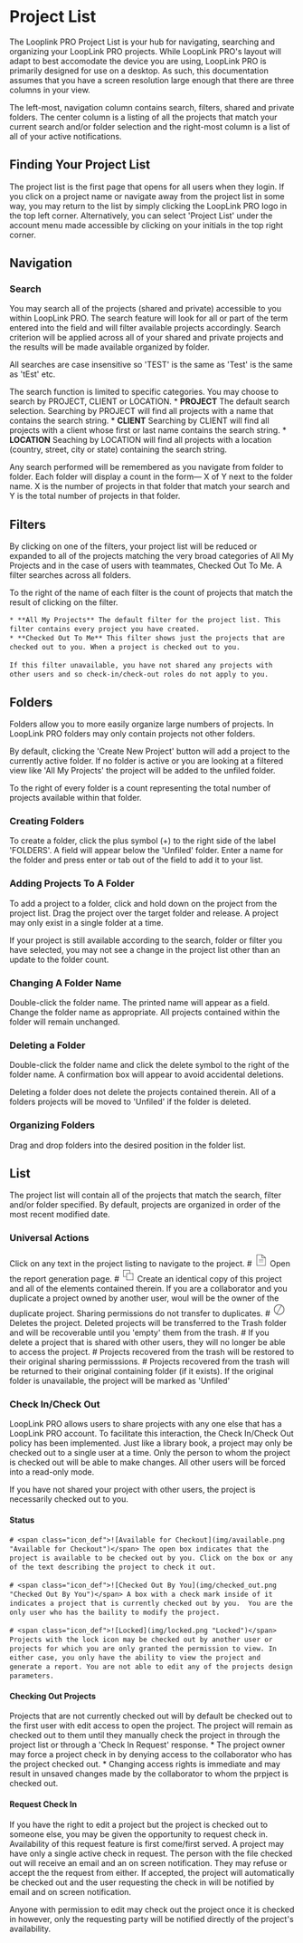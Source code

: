 # Project List

The Looplink PRO Project List is your hub for navigating, searching and organizing your LoopLink PRO projects. While LoopLink PRO's layout will adapt to best accomodate the device you are using, LoopLink PRO is primarily designed for use on a desktop. As such, this documentation assumes that you have a screen resolution large enough that there are three columns in your view.

The left-most, navigation column contains search, filters, shared and private folders. The center column is a listing of all the projects that match your current search and/or folder selection and the right-most column is a list of all of your active notifications.

## Finding Your Project List

The project list is the first page that opens for all users when they login. If you click on a project name or navigate away from the project list in some way, you may return to the list by simply clicking the LoopLink PRO logo in the top left corner.  Alternatively, you can select 'Project List' under the account menu made accessible by clicking on your initials in the top right corner.

## Navigation

### Search

You may search all of the projects (shared and private) accessible to you within LoopLink PRO. The search feature will look for all or part of the term entered into the field and will filter available projects accordingly. Search criterion will be applied across all of your shared and private projects and the results will be made available organized by folder.

All searches are case insensitive so 'TEST' is the same as 'Test' is the same as 'tEst' etc.

The search function is limited to specific categories. You may choose to search by PROJECT, CLIENT or LOCATION.
    * **PROJECT** The default search selection. Searching by PROJECT will find all projects with a name that contains the search string.
    * **CLIENT** Searching by CLIENT will find all projects with a client whose first or last name contains the search string.
    * **LOCATION** Seaching by LOCATION will find all projects with a location (country, street, city or state) containing the search string.
    
Any search performed will be remembered as you navigate from folder to folder. Each folder will display a count in the form&mdash; X of Y next to the folder name. X is the number of projects in that folder that match your search and Y is the total number of projects in that folder.

## Filters
By clicking on one of the filters, your project list will be reduced or expanded to all of the projects matching the very broad categories of All My Projects and in the case of users with teammates, Checked Out To Me. A filter searches across all folders.

To the right of the name of each filter is the count of projects that match the result of clicking on the filter.

    * **All My Projects** The default filter for the project list. This filter contains every project you have created.
    * **Checked Out To Me** This filter shows just the projects that are checked out to you. When a project is checked out to you.
    
    If this filter unavailable, you have not shared any projects with other users and so check-in/check-out roles do not apply to you.
    
## Folders
Folders allow you to more easily organize large numbers of projects.  In LoopLink PRO folders may only contain projects not other folders.

By default, clicking the 'Create New Project' button will add a project to the currently active folder. If no folder is active or you are looking at a filtered view like 'All My Projects' the project will be added to the unfiled folder.

To the right of every folder is a count representing the total number of projects available within that folder.

### Creating Folders
To create a folder, click the plus symbol (+) to the right side of the label 'FOLDERS'. A field will appear below the 'Unfiled' folder. Enter a name for the folder and press enter or tab out of the field to add it to your list.

### Adding Projects To A Folder
To add a project to a folder, click and hold down on the project from the project list. Drag the project over the target folder and release. A project may only exist in a single folder at a time.

If your project is still available according to the search, folder or filter you have selected, you may not see a change in the project list other than an update to the folder count.

### Changing A Folder Name
Double-click the folder name. The printed name will appear as a field. Change the folder name as appropriate. All projects contained within the folder will remain unchanged.

### Deleting a Folder
Double-click the folder name and click the delete symbol to the right of the folder name. A confirmation box will appear to avoid accidental deletions.

Deleting a folder does not delete the projects contained therein.  All of a folders projects will be moved to 'Unfiled' if the folder is deleted.

### Organizing Folders
Drag and drop folders into the desired position in the folder list.

## List
The project list will contain all of the projects that match the search, filter and/or folder specified. By default, projects are organized in order of the most recent modified date.

### Universal Actions
Click on any text in the project listing to navigate to the project.
    # <span class="icon_def">![Generate Report](img/report.png "Generate Report")</span> Open the report generation page.
    # <span class="icon_def">![Duplicate Project](img/duplicate.png "Duplicate Project")</span> Create an identical copy of this project and all of the elements contained therein. If you are a collaborator and you duplicate a project owned by another user, woul will be the owner of the duplicate project.
    Sharing permissions do not transfer to duplicates.
    # <span class="icon_def">![Delete Project](img/delete.png "Delete Project")</span> Deletes the project. Deleted projects will be transferred to the Trash folder and will be recoverable until you 'empty' them from the trash.
        # If you delete a project that is shared with other users, they will no longer be able to access the project.
        # Projects recovered from the trash will be restored to their original sharing permisssions.
        # Projects recovered from the trash will be returned to their original containing folder (if it exists). If the original folder is unavailable, the project will be marked as 'Unfiled'

### Check In/Check Out
LoopLink PRO allows users to share projects with any one else that has a LoopLink PRO account. To facilitate this interaction, the Check In/Check Out policy has been implemented. Just like a library book, a project may only be checked out to a single user at a time. Only the person to whom the project is checked out will be able to make changes. All other users will be forced into a read-only mode.

If you have not shared your project with other users, the project is necessarily checked out to you.

#### Status
    # <span class="icon_def">![Available for Checkout](img/available.png "Available for Checkout")</span> The open box indicates that the project is available to be checked out by you. Click on the box or any of the text describing the project to check it out.
    
    # <span class="icon_def">![Checked Out By You](img/checked_out.png "Checked Out By You")</span> A box with a check mark inside of it indicates a project that is currently checked out by you.  You are the only user who has the baility to modify the project.
    
    # <span class="icon_def">![Locked](img/locked.png "Locked")</span> Projects with the lock icon may be checked out by another user or projects for which you are only granted the permission to view. In either case, you only have the ability to view the project and generate a report. You are not able to edit any of the projects design parameters.

#### Checking Out Projects
Projects that are not currently checked out will by default be checked out to the first user with edit access to open the project. The project will remain as checked out to them until they manually check the project in through the project list or through a 'Check In Request' response.
    * The project owner may force a project check in by denying access to the collaborator who has the project checked out.
    * Changing access rights is immediate and may result in unsaved changes made by the collaborator to whom the prpject is checked out.

#### Request Check In
If you have the right to edit a project but the project is checked out to someone else, you may be given the opportunity to request check in. Availability of this request feature is first come/first served.
A project may have only a single active check in request. The person with the file checked out will receive an email and an on screen notification. They may refuse or accept the the request from either. If accepted, the project will automatically be checked out and the user requesting the check in will be notified by email and on screen notification.

Anyone with permission to edit may check out the project once it is checked in however, only the requesting party will be notified directly of the project's availability.


